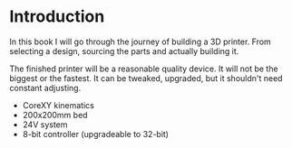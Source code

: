 # Introduction

In this book I will go through the journey of building a 3D printer. From selecting a design, sourcing the parts and actually building it.

The finished printer will be a reasonable quality device. It will not be the biggest or the fastest. It can be tweaked, upgraded, but it shouldn't need constant adjusting. 

- CoreXY kinematics 
- 200x200mm bed
- 24V system
- 8-bit controller (upgradeable to 32-bit) 

